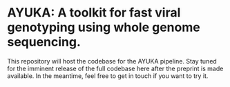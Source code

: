 # AYUKA: A toolkit for fast viral genotyping using whole genome sequencing.

This repository will host the codebase for the AYUKA pipeline.
Stay tuned for the imminent release of the full codebase here after the preprint is made available. 
In the meantime, feel free to get in touch if you want to try it.


